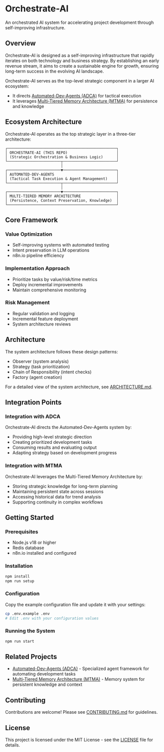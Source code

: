 # Orchestrate-AI

An orchestrated AI system for accelerating project development through self-improving infrastructure.

## Overview

Orchestrate-AI is designed as a self-improving infrastructure that rapidly iterates on both technology and business strategy. By establishing an early revenue stream, it aims to create a sustainable engine for growth, ensuring long-term success in the evolving AI landscape.

Orchestrate-AI serves as the top-level strategic component in a larger AI ecosystem:
- It directs [Automated-Dev-Agents (ADCA)](https://github.com/gregmulvihill/automated-dev-agents) for tactical execution
- It leverages [Multi-Tiered Memory Architecture (MTMA)](https://github.com/gregmulvihill/multi-tiered-memory-architecture) for persistence and knowledge

## Ecosystem Architecture

Orchestrate-AI operates as the top strategic layer in a three-tier architecture:

```
┌─────────────────────────────────────────────────┐
│ ORCHESTRATE-AI (THIS REPO)                      │
│ (Strategic Orchestration & Business Logic)      │
└────────────────────────┬────────────────────────┘
                         │
┌────────────────────────▼────────────────────────┐
│ AUTOMATED-DEV-AGENTS                            │
│ (Tactical Task Execution & Agent Management)    │
└────────────────────────┬────────────────────────┘
                         │
┌────────────────────────▼────────────────────────┐
│ MULTI-TIERED MEMORY ARCHITECTURE                │
│ (Persistence, Context Preservation, Knowledge)  │
└─────────────────────────────────────────────────┘
```

## Core Framework

### Value Optimization
- Self-improving systems with automated testing
- Intent preservation in LLM operations
- n8n.io pipeline efficiency

### Implementation Approach
- Prioritize tasks by value/risk/time metrics
- Deploy incremental improvements
- Maintain comprehensive monitoring

### Risk Management
- Regular validation and logging
- Incremental feature deployment
- System architecture reviews

## Architecture

The system architecture follows these design patterns:
- Observer (system analysis)
- Strategy (task prioritization)
- Chain of Responsibility (intent checks)
- Factory (agent creation)

For a detailed view of the system architecture, see [ARCHITECTURE.md](./docs/ARCHITECTURE.md).

## Integration Points

### Integration with ADCA
Orchestrate-AI directs the Automated-Dev-Agents system by:
- Providing high-level strategic direction
- Creating prioritized development tasks
- Consuming results and evaluating output
- Adapting strategy based on development progress

### Integration with MTMA
Orchestrate-AI leverages the Multi-Tiered Memory Architecture by:
- Storing strategic knowledge for long-term planning
- Maintaining persistent state across sessions
- Accessing historical data for trend analysis
- Supporting continuity in complex workflows

## Getting Started

### Prerequisites
- Node.js v18 or higher
- Redis database
- n8n.io installed and configured

### Installation

```bash
npm install
npm run setup
```

### Configuration

Copy the example configuration file and update it with your settings:

```bash
cp .env.example .env
# Edit .env with your configuration values
```

### Running the System

```bash
npm run start
```

## Related Projects

- [Automated-Dev-Agents (ADCA)](https://github.com/gregmulvihill/automated-dev-agents) - Specialized agent framework for automating development tasks
- [Multi-Tiered Memory Architecture (MTMA)](https://github.com/gregmulvihill/multi-tiered-memory-architecture) - Memory system for persistent knowledge and context

## Contributing

Contributions are welcome! Please see [CONTRIBUTING.md](./docs/CONTRIBUTING.md) for guidelines.

## License

This project is licensed under the MIT License - see the [LICENSE](LICENSE) file for details.
